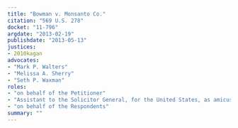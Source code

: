 ```yaml
---
title: "Bowman v. Monsanto Co."
citation: "569 U.S. 278"
docket: "11-796"
argdate: "2013-02-19"
publishdate: "2013-05-13"
justices:
- 2010kagan
advocates:
- "Mark P. Walters"
- "Melissa A. Sherry"
- "Seth P. Waxman"
roles:
- "on behalf of the Petitioner"
- "Assistant to the Solicitor General, for the United States, as amicus curiae, supporting the Respondent"
- "on behalf of the Respondents"
summary: ""
---
```


